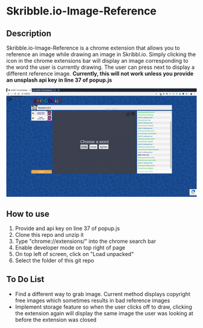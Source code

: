 # Skribble.io-Image-Reference

## Description
Skribble.io-Image-Reference is a chrome extension that allows you to reference an image 
while drawing an image in Skribbl.io. Simply clicking the icon in the chrome extensions bar will display an image corresponding to the word the user is currently drawing. The user can press next to display a different reference image. **Currently, this will not work unless you provide an unsplash api key in line 37 of popup.js**  

![](Skribble-Image-Reference-Demo.gif)

## How to use
1. Provide and api key on line 37 of popup.js
2. Clone this repo and unzip it
3. Type "chrome://extensions/" into the chrome search bar
4. Enable developer mode on top right of page
5. On top left of screen, click on "Load unpacked"
6. Select the folder of this git repo

## To Do List
- Find a different way to grab image. Current method displays copyright free images which sometimes results in bad reference images
- Implement storage feature so when the user clicks off to draw, clicking the extension again will display the same image the user was looking at before the extension was closed
